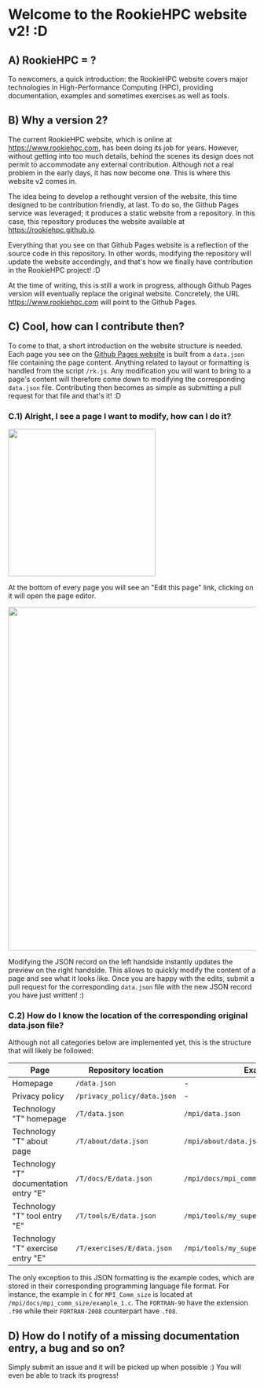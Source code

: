# Welcome to the RookieHPC website v2! :D #

## A) RookieHPC = ? ##

To newcomers, a quick introduction: the RookieHPC website covers major technologies in High-Performance Computing (HPC), providing documentation, examples and sometimes exercises as well as tools.

## B) Why a version 2? ##

The current RookieHPC website, which is online at https://www.rookiehpc.com, has been doing its job for years. However, without getting into too much details, behind the scenes its design does not permit to accommodate any external contribution. Although not a real problem in the early days, it has now become one. This is where this website v2 comes in.

The idea being to develop a rethought version of the website, this time designed to be contribution friendly, at last. To do so, the Github Pages service was leveraged; it produces a static website from a repository. In this case, this repository produces the website available at https://rookiehpc.github.io.

Everything that you see on that Github Pages website is a reflection of the source code in this repository. In other words, modifying the repository will update the website accordingly, and that's how we finally have contribution in the RookieHPC project! :D

At the time of writing, this is still a work in progress, although Github Pages version will eventually replace the original website. Concretely, the URL https://www.rookiehpc.com will point to the Github Pages.

## C) Cool, how can I contribute then? ##

To come to that, a short introduction on the website structure is needed. Each page you see on the [Github Pages website](https://rookiehpc.github.io) is built from a `data.json` file containing the page content. Anything related to layout or formatting is handled from the script `/rk.js`. Any modification you will want to bring to a page's content will therefore come down to modifying the corresponding `data.json` file. Contributing then becomes as simple as submitting a pull request for that file and that's it! :D

### C.1) Alright, I see a page I want to modify, how can I do it? ###
<img src="https://github.com/rookiehpc/rookiehpc.github.io/blob/main/images/EditThisPageLink.png" width="300">

At the bottom of every page you will see an "Edit this page" link, clicking on it will open the page editor.

<img src="https://github.com/rookiehpc/rookiehpc.github.io/blob/main/images/LivePreview.png" width="700">

Modifying the JSON record on the left handside instantly updates the preview on the right handside. This allows to quickly modify the content of a page and see what it looks like. Once you are happy with the edits, submit a pull request for the corresponding `data.json` file with the new JSON record you have just written! :)

### C.2) How do I know the location of the corresponding original data.json file? ###

Although not all categories below are implemented yet, this is the structure that will likely be followed:

Page | Repository location | Example
-|-|-
Homepage | `/data.json` | -
Privacy policy | `/privacy_policy/data.json` | -
Technology "T" homepage | `/T/data.json` | `/mpi/data.json`
Technology "T" about page | `/T/about/data.json` | `/mpi/about/data.json`
Technology "T" documentation entry "E" | `/T/docs/E/data.json` | `/mpi/docs/mpi_comm_size/data.json`
Technology "T" tool entry "E" | `/T/tools/E/data.json` | `/mpi/tools/my_super_tool/data.json`
Technology "T" exercise entry "E" | `/T/exercises/E/data.json` | `/mpi/tools/my_super_exercise/data.json`

The only exception to this JSON formatting is the example codes, which are stored in their corresponding programming language file format. For instance, the example in `C` for `MPI_Comm_size` is located at `/mpi/docs/mpi_comm_size/example_1.c`. The `FORTRAN-90` have the extension `.f90` while their `FORTRAN-2008` counterpart have `.f08`.

## D) How do I notify of a missing documentation entry, a bug and so on? ##

Simply submit an issue and it will be picked up when possible :) You will even be able to track its progress!
